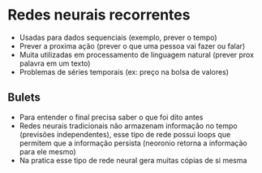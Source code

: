# Redes neurais recorrentes
- Usadas para dados sequenciais (exemplo, prever o tempo)  
- Prever a proxima ação (prever o que uma pessoa vai fazer ou falar)  
- Muita utilizadas em processamento de linguagem natural (prever prox palavra em um texto)  
- Problemas de séries temporais (ex: preço na bolsa de valores)  

## Bulets
- Para entender o final precisa saber o que foi dito antes  
- Redes neurais tradicionais não armazenam informação no tempo (previsões independentes), esse tipo de rede possui loops que permitem que a informação persista (neoronio retorna a informação para ele mesmo)  
- Na pratica esse tipo de rede neural gera muitas cópias de si mesma  